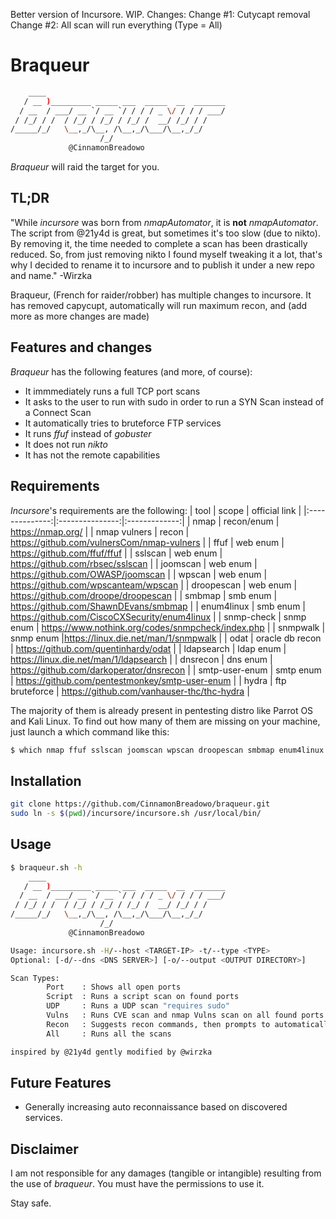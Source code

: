 Better version of Incursore. WIP. 
Changes:
Change #1: Cutycapt removal
Change #2: All scan will run everything (Type = All)


# Braqueur
```bash
    ____                                        
   / __ )_________ _____ ___  _____  __  _______
  / __  / ___/ __ `/ __ `/ / / / _ \/ / / / ___/
 / /_/ / /  / /_/ / /_/ / /_/ /  __/ /_/ / /    
/_____/_/   \__,_/\__, /\__,_/\___/\__,_/_/     
                    /_/
             @CinnamonBreadowo     
```
*Braqueur* will raid the target for you.

## TL;DR
"While *incursore* was born from *nmapAutomator*, it is **not** *nmapAutomator*. The script from @21y4d is great, but sometimes it's too slow (due to nikto). By removing it, the time needed to complete a scan has been drastically reduced.
So, from just removing nikto I found myself tweaking it a lot, that's why I decided to rename it to incursore and to publish it under a new repo and name."
-Wirzka

Braqueur, (French for raider/robber) has multiple changes to incursore. It has removed capycupt, automatically will run maximum recon, and (add more as more changes are made) 



## Features and changes
*Braqueur* has the following features (and more, of course):
- It immmediately runs a full TCP port scans
- It asks to the user to run with sudo in order to run a SYN Scan instead of a Connect Scan
- It automatically tries to bruteforce FTP services
- It runs *ffuf* instead of *gobuster*
- It does not run *nikto*
- It has not the remote capabilities

## Requirements
*Incursore*'s requirements are the following:
|      tool      |      scope      | official link |
|:--------------:|:---------------:|:-------------:|
|      nmap      |   recon/enum    | https://nmap.org/              |
|  nmap vulners  |      recon      |   https://github.com/vulnersCom/nmap-vulners            |
|      ffuf      |    web enum     |  https://github.com/ffuf/ffuf             |
|    sslscan     |    web enum     |  https://github.com/rbsec/sslscan             |
|    joomscan    |    web enum     | https://github.com/OWASP/joomscan              |
|     wpscan     |    web enum     |   https://github.com/wpscanteam/wpscan            |
|   droopescan   |    web enum     | https://github.com/droope/droopescan              |
|     smbmap     |    smb enum     | https://github.com/ShawnDEvans/smbmap              |
|   enum4linux   |    smb enum     |   https://github.com/CiscoCXSecurity/enum4linux            |
|   snmp-check   |    snmp enum    | https://www.nothink.org/codes/snmpcheck/index.php              |
|    snmpwalk    |    snmp enum    |https://linux.die.net/man/1/snmpwalk               |
|      odat      | oracle db recon |   https://github.com/quentinhardy/odat            |
|   ldapsearch   |    ldap enum    |   https://linux.die.net/man/1/ldapsearch            |
|    dnsrecon    |    dns enum     | https://github.com/darkoperator/dnsrecon              |
| smtp-user-enum |    smtp enum    | https://github.com/pentestmonkey/smtp-user-enum              |
|     hydra      | ftp bruteforce  | https://github.com/vanhauser-thc/thc-hydra              |


The majority of them is already present in pentesting distro like Parrot OS and Kali Linux.
To find out how many of them are missing on your machine, just launch a which command like this:
```bash
$ which nmap ffuf sslscan joomscan wpscan droopescan smbmap enum4linux snmp-check snmpwalk odat ldapsearch dnsrecon smtp-user-enum hydra
```

## Installation
```bash
git clone https://github.com/CinnamonBreadowo/braqueur.git
sudo ln -s $(pwd)/incursore/incursore.sh /usr/local/bin/
```
## Usage
```bash
$ braqueur.sh -h
    ____                                        
   / __ )_________ _____ ___  _____  __  _______
  / __  / ___/ __ `/ __ `/ / / / _ \/ / / / ___/
 / /_/ / /  / /_/ / /_/ / /_/ /  __/ /_/ / /    
/_____/_/   \__,_/\__, /\__,_/\___/\__,_/_/     
                    /_/
             @CinnamonBreadowo                     

Usage: incursore.sh -H/--host <TARGET-IP> -t/--type <TYPE>
Optional: [-d/--dns <DNS SERVER>] [-o/--output <OUTPUT DIRECTORY>]

Scan Types:
        Port    : Shows all open ports
        Script  : Runs a script scan on found ports
        UDP     : Runs a UDP scan "requires sudo"
        Vulns   : Runs CVE scan and nmap Vulns scan on all found ports
        Recon   : Suggests recon commands, then prompts to automatically run them
        All     : Runs all the scans

inspired by @21y4d gently modified by @wirzka
```
## Future Features
- Generally increasing auto reconnaissance based on discovered services.

## Disclaimer
I am not responsible for any damages (tangible or intangible) resulting from the use of *braqueur*.
You must have the permissions to use it.

Stay safe.
